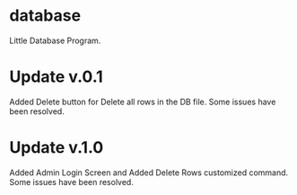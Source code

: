 # database
Little Database Program.

# Update v.0.1
Added Delete button for Delete all rows in the DB file.
Some issues have been resolved.

# Update v.1.0
Added Admin Login Screen and Added Delete Rows customized command.
Some issues have been resolved.
